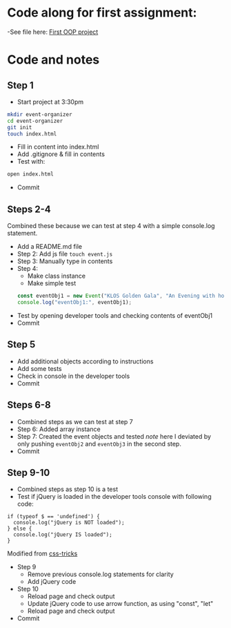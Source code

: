 # Code along for first assignment:
-See file here: [First OOP project](https://github.com/Techtonica/curriculum/blob/master/javascript/first-js-oop-project.md)

# Code and notes

## Step 1
- Start project at 3:30pm
```bash
mkdir event-organizer
cd event-organizer
git init
touch index.html
```
- Fill in content into index.html
- Add .gitignore & fill in contents
- Test with:
```bash
open index.html
```
- Commit

## Steps 2-4
Combined these because we can test at step 4 with a simple console.log statement.
- Add a README.md file
- Step 2: Add js file
`touch event.js`
- Step 3: Manually type in contents
- Step 4:
  - Make class instance
  - Make simple test
  ```js
  const eventObj1 = new Event("KLOS Golden Gala", "An Evening with hollywood vampires");
  console.log("eventObj1:", eventObj1);
  ```
- Test by opening developer tools and checking contents of eventObj1
- Commit

## Step 5
- Add additional objects according to instructions
- Add some tests
- Check in console in the developer tools
- Commit

## Steps 6-8
- Combined steps as we can test at step 7
- Step 6: Added array instance
- Step 7: Created the event objects and tested
*note* here I deviated by only pushing `eventObj2` and `eventObj3` in the second step.
- Commit

## Step 9-10
- Combined steps as step 10 is a test
- Test if jQuery is loaded in the developer tools console with following code:
```
if (typeof $ == 'undefined') {
  console.log("jQuery is NOT loaded");
} else {
  console.log("jQuery IS loaded");
}
```
Modified from [css-tricks](https://css-tricks.com/snippets/jquery/check-if-jquery-is-loaded/)
- Step 9
  - Remove previous console.log statements for clarity
  - Add jQuery code
- Step 10
  - Reload page and check output
  - Update jQuery code to use arrow function, as using "const", "let"
  - Reload page and check output
- Commit 
